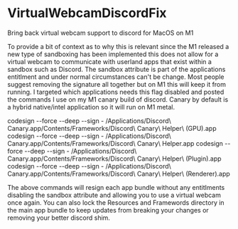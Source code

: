 # VirtualWebcamDiscordFix
Bring back virtual webcam support to discord for MacOS on M1


To provide a bit of context as to why this is relevant since the M1 released a new type of sandboxing has been implemented this does not allow for a virtual webcam to communicate with userland apps that exist within a sandbox such as Discord. The sandbox attribute is part of the applications entitlment and under normal circumstances can't be change. Most people suggest removing the signature all together but on M1 this will keep it from running. I targeted which applications needs this flag disabled and posted the commands I use on my M1 canary build of discord. Canary by default is a hybrid native/intel application so it will run on M1 metal.

codesign --force --deep --sign - /Applications/Discord\ Canary.app/Contents/Frameworks/Discord\ Canary\ Helper\ \(GPU\).app
codesign --force --deep --sign - /Applications/Discord\ Canary.app/Contents/Frameworks/Discord\ Canary\ Helper.app 
codesign --force --deep --sign - /Applications/Discord\ Canary.app/Contents/Frameworks/Discord\ Canary\ Helper\ \(Plugin\).app
codesign --force --deep --sign - /Applications/Discord\ Canary.app/Contents/Frameworks/Discord\ Canary\ Helper\ \(Renderer\).app 

The above commands will resign each app bundle without any entitlments disabling the sandbox attribute and allowing you to use a virtual webcam once again. You can also lock the Resources and Framewords directory in the main app bundle to keep updates from breaking your changes or removing your better discord shim.
